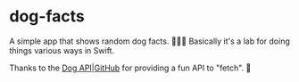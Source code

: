 # dog-facts
A simple app that shows random dog facts. 🤷🏻‍♂️ Basically it's a lab for doing things various ways in Swift.

Thanks to the [Dog API](https://kinduff.github.io/dog-api/)|[GitHub](https://github.com/kinduff/dog-api) for providing a fun API to "fetch". 🐶
